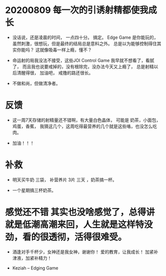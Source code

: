 
# 20200809 每一次的引诱射精都使我成长 

- 没话说，还是凌晨的时间， 一点四十分。 搞定。   Edge Game 是你能玩的， 虽然刺激，很想玩，但是最终的结局总是意料之外。 总是以为能够控制得住其实你能吗？  这就像吸毒一样上瘾，懂不？

- 命运射的局我没法不接受，这些JOI Control Game 我早就不想看了，看腻了， 而且我也说要戒掉的，没有根除完，没办法今天又上瘾了，   总是射精以后清醒得很， 加油吧，  戒撸的路还很长。

- 不做和尚，但做清净者。

# 反馈 

- 这一周7天存储的射精量还不错啊，有大量白色晶体， 可能是 奶茶，小面包，鸡蛋，香蕉， 我猜这几个，这周吃得最营养的几个就是这些咯，也没怎么吃肉。

- 加油！！！

# 补救

- 明天买牛奶 三袋，  补营养片 3片 三天 ，奶茶搞一杯。

- 一个星期搞三杯奶茶。

# 感觉还不错 其实也没啥感觉了，总得讲就是低潮高潮来回，人生就是这样特没劲，看的很透彻，活得很难受。

- 酒逢对手千杯少，女神还是我女神，谢谢你！  爱的教育，让我成长！  加紧补津液，加紧补精力！

- Keziah – Edging Game
